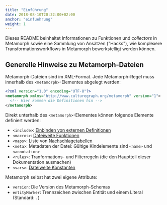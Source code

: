 ```yaml
---
title: "Einführung"
date: 2018-08-10T20:32:00+02:00
anchor: "einfuehrung"
weight: 1
---
```


Dieses README beinhaltet Informationen zu Funktionen und _collectors_ in
Metamorph sowie eine Sammlung von Ansätzen ("Hacks"), wie komplexere
Transformationsworkflows in Metamorph bewerkstelligt werden können.

## Generelle Hinweise zu Metamorph-Dateien

Metamorph-Dateien sind im XML-Format. Jede Metamorph-Regel muss innerhalb des
`<metamorph>`-Elementes abgelegt werden:

```xml
<?xml version="1.0" encoding="UTF-8"?>
<metamorph xmlns="http://www.culturegraph.org/metamorph" version="1">
  <!-- Hier kommen die Definitionen hin -->
</metamorph>
```

Direkt unterhalb des `<metamorph>`-Elementes können folgende Elemente
definiert werden:

- `<include>`: [Einbinden von externen Definitionen](#includes)
- `<macros>`: [Dateiweite Funktionen](#makros)
- `<maps>`: Liste von [Nachschlagetabellen](#nachschlagetabellen)
- `<meta>`: Metadaten der Datei: Gültige Kindelemente sind `<name>` und
  `<annotation>`
- `<rules>`: Tranformations- und Filterregeln (die den Hauptteil dieser
  Dokumentation ausmachen)
- `<vars>`: [Dateiweite Konstanten](#variablen)

Metamorph selbst hat zwei eigene Attribute:

- `version`: Die Version des Metamorph-Schemas
- `entityMarker`: Trennzeichen zwischen Entität und einem Literal
  (Standard: `.`)
